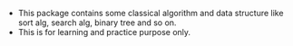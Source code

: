 * This package contains some classical algorithm and data structure like sort alg, search alg, binary tree and so on.
* This is for learning and practice purpose only.